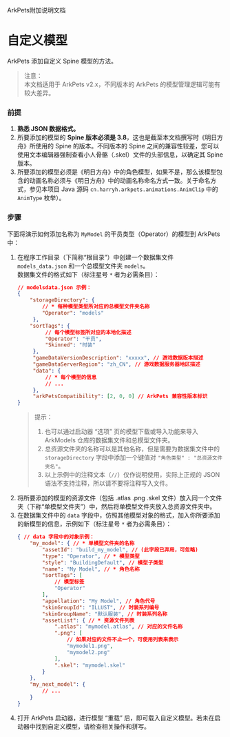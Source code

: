 ArkPets附加说明文档
# 自定义模型

ArkPets 添加自定义 Spine 模型的方法。
> 注意：  
> 本文档适用于 ArkPets v2.x，不同版本的 ArkPets 的模型管理逻辑可能有较大差异。

### 前提
1. **熟悉 JSON 数据格式。**
2. 所要添加的模型的 **Spine 版本必须是 3.8**，这也是截至本文档撰写时《明日方舟》所使用的 Spine 的版本。不同版本的 Spine 之间的兼容性较差，您可以使用文本编辑器强制查看小人骨骼（.skel）文件的头部信息，以确定其 Spine 版本。
3. 所要添加的模型必须是《明日方舟》中的角色模型，如果不是，那么该模型包含的动画名称必须与《明日方舟》中的动画名称命名方式一致。关于命名方式，参见本项目 Java 源码 `cn.harryh.arkpets.animations.AnimClip` 中的 `AnimType` 枚举）。

### 步骤
下面将演示如何添加名称为 `MyModel` 的干员类型（Operator）的模型到 ArkPets 中：

1. 在程序工作目录（下简称“根目录”）中创建一个数据集文件 `models_data.json` 和一个总模型文件夹 `models`。  
   数据集文件的格式如下（标注星号 `*` 者为必需条目）：
   ```json
   // modelsdata.json 示例：
   {
       "storageDirectory": {
           // * 每种模型类型所对应的总模型文件夹名称
           "Operator": "models"
        },
       "sortTags": {
            // 每个模型标签所对应的本地化描述
            "Operator": "干员",
            "Skinned": "时装"
        },
        "gameDataVersionDescription": "xxxxx", // 游戏数据版本描述
        "gameDataServerRegion": "zh_CN", // 游戏数据服务器地区描述
        "data": {
            // * 每个模型的信息
            // ...
        },
        "arkPetsCompatibility": [2, 0, 0] // ArkPets 兼容性版本标识
   }
   ```
   > 提示：
   > 1. 也可以通过启动器 “选项” 页的模型下载或导入功能来导入 ArkModels 仓库的数据集文件和总模型文件夹。
   > 2. 总资源文件夹的名称可以是其他名称，但是需要为数据集文件中的 `storageDirectory` 字段中添加一个键值对 `"角色类型" : "总资源文件夹名"`。
   > 3. 以上示例中的注释文本（`//`）仅作说明使用，实际上正规的 JSON 语法不支持注释，所以请不要将注释写入文件。
2. 将所要添加的模型的资源文件（包括 .atlas .png .skel 文件）放入同一个文件夹（下称“单模型文件夹”）中，然后将单模型文件夹放入总资源文件夹中。
3. 在数据集文件中的 `data` 字段中，仿照其他模型对象的格式，加入你所要添加的新模型的信息，示例如下（标注星号 `*` 者为必需条目）：
   ```json
   { // data 字段中的对象示例：
       "my_model": { // * 单模型文件夹的名称
           "assetId": "build_my_model", // (此字段已弃用，可忽略)
           "type": "Operator", // * 模型类型
           "style": "BuildingDefault", // 模型子类型
           "name": "My Model", // * 角色名称
           "sortTags": [
               // 模型标签
               "Operator"
           ],
           "appellation": "My Model", // 角色代号
           "skinGroupId": "ILLUST", // 时装系列编号
           "skinGroupName": "默认服装", // 时装系列名称
           "assetList": { // * 资源文件列表
               ".atlas": "mymodel.atlas", // 对应的文件名称
               ".png": [
                   // 如果对应的文件不止一个，可使用列表来表示
                   "mymodel1.png",
                   "mymodel2.png"
               ],
               ".skel": "mymodel.skel"
           }
       },
       "my_next_model": {
           // ...
       }
   }
   ```
4. 打开 ArkPets 启动器，进行模型 “重载” 后，即可载入自定义模型。若未在启动器中找到自定义模型，请检查相关操作和拼写。
